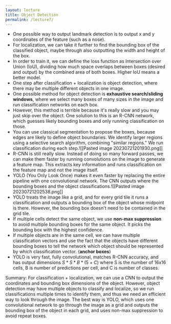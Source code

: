 ```yaml
---
layout: lecture
title: Object Detection
permalink: /lecture7/
---
```

- One possible way to output landmark detection is to output x and y coordinates of the feature (such as a nose).
- For localization, we can take it further to find the bounding box of the classified object, maybe through also outputting the width and height of the box.
- In order to train it, we can define the loss function as Intersection over Union (IoU), dividing how much space overlaps between boxes (desired and output) by the combined area of both boxes. Higher IoU means a better model.
- One step after classification + localization is object detection, where there may be multiple different objects in one image. 
- One possible method for object detection is **exhaustive search/sliding windows**, where we select many boxes of many sizes in the image and run classification networks on each box.
- However, this method is terrible because it's really slow and you may just skip over the object. One solution to this is an R-CNN network, which guesses likely bounding boxes and only running classification on those. 
- You can use classical segmentation to propose the boxes, because edges are likely to define object boundaries. We identify larger regions using a selective search algorithm, combining "similar regions." We run classification during each step.![[Pasted image 20230721201930.png]]
- R-CNN is still really slow. Instead of doing so many forward passes, we can make them faster by running convolutions on the image to generate a feature map. This extracts key information and runs classification on the feature map and not the image itself.
- YOLO (You Only Look Once) makes it even faster by replacing the entire pipeline with one convolutional network. The CNN outputs where the bounding boxes and the object classifications.![[Pasted image 20230721202538.png]]
- YOLO treats the image like a grid, and for every grid tile it runs a classification and outputs a bounding box of the object whose midpoint is there. However, the bounding box doesn't need to be contained in the grid tile.
- If multiple cells detect the same object, we use **non-max suppression** to avoid multiple bounding boxes for the same object. It picks the bounding box with the highest confidence.
- If multiple objects are in the same cell, we can have multiple classification vectors and use the fact that the objects have different bounding boxes to tell the network which object should be represented by which classification vector. (**anchor boxes**)
- YOLO is very fast, fully convolutional, matches R-CNN accuracy, and has output dimensions $S*S*B*(5+C)$ where S is the number of 16x16 cells, B is number of predictions per cell, and C is number of classes.  

Summary: For classification + localization, we can use a CNN to output the coordinates and bounding box dimensions of the object. However, object detection may have multiple objects to classify and localize, so we run classifications multiple times to identify them, and thus we need an efficient way to look through the image. The best way is YOLO, which uses one convolutional network to go through the image as a grid and outputs the bounding box of the object in each grid, and uses non-max suppression to avoid repeat boxes.